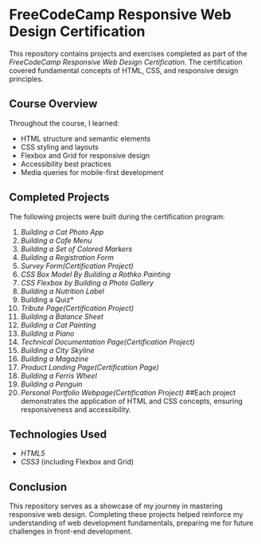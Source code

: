 # FreeCodeCamp Responsive Web Design Certification  

This repository contains projects and exercises completed as part of the *FreeCodeCamp Responsive Web Design Certification*. The certification covered fundamental concepts of HTML, CSS, and responsive design principles.  

## Course Overview  

Throughout the course, I learned:  
- HTML structure and semantic elements  
- CSS styling and layouts  
- Flexbox and Grid for responsive design  
- Accessibility best practices  
- Media queries for mobile-first development  

## Completed Projects  

The following projects were built during the certification program:  

1. *Building a Cat Photo App*
2. *Building a Cafe Menu*
3. *Building a Set of Colored Markers*
4. *Building a Registration Form*
5. *Survey Form(Certification Project)*
6. *CSS Box Model By Building a Rothko Painting*
7. *CSS Flexbox by Building a Photo Gallery*
8. *Building a Nutrition Label*
9. Building a Quiz*
10. *Tribute Page(Certification Project)*
11. *Building a Balance Sheet*
12. *Building a Cat Painting*
13. *Building a Piano*
14. *Technical Documentation Page(Certification Project)*
15. *Building a City Skyline*
16. *Building a Magazine*
17. *Product Landing Page(Certification Page)*
18. *Building a Ferris Wheel*
19. *Building a Penguin*
20. *Personal Portfolio Webpage(Certification Project)*
##Each project demonstrates the application of HTML and CSS concepts, ensuring responsiveness and accessibility.  

## Technologies Used  

- *HTML5*  
- *CSS3* (including Flexbox and Grid)  

## Conclusion  

This repository serves as a showcase of my journey in mastering responsive web design. Completing these projects helped reinforce my understanding of web development fundamentals, preparing me for future challenges in front-end development.
